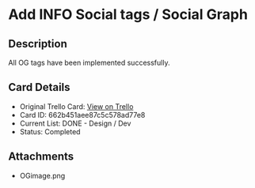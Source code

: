 # Add INFO Social tags / Social Graph

## Description
All OG tags have been implemented successfully.

## Card Details
- Original Trello Card: [View on Trello](https://trello.com/c/bitJYJzE/23-add-info-social-tags-social-graph)
- Card ID: 662b451aee87c5c578ad77e8
- Current List: DONE - Design / Dev
- Status: Completed

## Attachments
- OGimage.png
